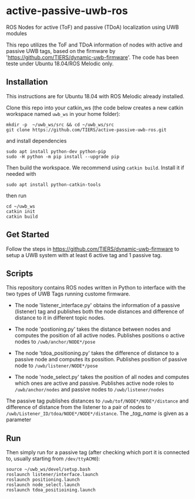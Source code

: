 # active-passive-uwb-ros
ROS Nodes for active (ToF) and passive (TDoA) localization using UWB modules

This repo utilizes the ToF and TDoA information of nodes with active and passive UWB tags, based on the firmware by 'https://github.com/TIERS/dynamic-uwb-firmware'. The code has been teste under Ubuntu 18.04/ROS Melodic only.

## Installation

This instructions are for Ubuntu 18.04 with ROS Melodic already installed.

Clone this repo into your catkin_ws (the code below creates a new catkin workspace named `uwb_ws` in your home folder):
```
mkdir -p  ~/uwb_ws/src && cd ~/uwb_ws/src
git clone https://github.com/TIERS/active-passive-uwb-ros.git
```

and install dependencies
```
sudo apt install python-dev python-pip
sudo -H python -m pip install --upgrade pip
```

Then build the workspace. We recommend using `catkin build`. Install it if needed with
```
sudo apt install python-catkin-tools
```

then run
```
cd ~/uwb_ws
catkin init
catkin build
```

## Get Started

Follow the steps in https://github.com/TIERS/dynamic-uwb-firmware to setup a UWB system with at least 6 active tag and 1 passive tag. 

## Scripts

This repository contains ROS nodes written in Python to interface with the two types of UWB Tags running custome firmware. 

- The node 'listener_interface.py' obtains the information of a passive (listener) tag and publishes both the node distances and difference of distance to it in different topic nodes.

- The node 'postioning.py' takes the distance between nodes and computes the position of all active nodes. Publishes positions o active nodes to `/uwb/anchor/NODE*/pose`

- The node 'tdoa_positioning.py' takes the difference of distance to a passive node and computes its possition. Publishes position of passive node to `/uwb/listener/NODE*/pose`

- The node 'node_select.py' takes the position of all nodes and computes which ones are active and passive. Publishes active node roles to `/uwb/anchor/nodes` and passive nodes to `/uwb/listener/nodes`

The passive tag publishes distances to `/uwb/tof/NODE*/NODE*/distance` and difference of distance from the listener to a pair of nodes to `/uwb/Listener_ID/tdoa/NODE*/NODE*/distance`. The __tag_name_ is given as a parameter

## Run

Then simply run for a passive tag (after checking which port it is connected to, usually starting from `/dev/ttyACM0`):

```
source ~/uwb_ws/devel/setup.bash
roslaunch listener/interface.launch
roslaunch positioning.launch
roslaunch node_select.launch
roslaunch tdoa_positioining.launch
``` 


